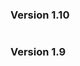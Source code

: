 ### Version 1.10

```{include} /release-notes/1.10.0.md
```

### Version 1.9

```{include} /release-notes/1.9.2.md
```
```{include} /release-notes/1.9.1.md
```
```{include} /release-notes/1.9.0.md
```
